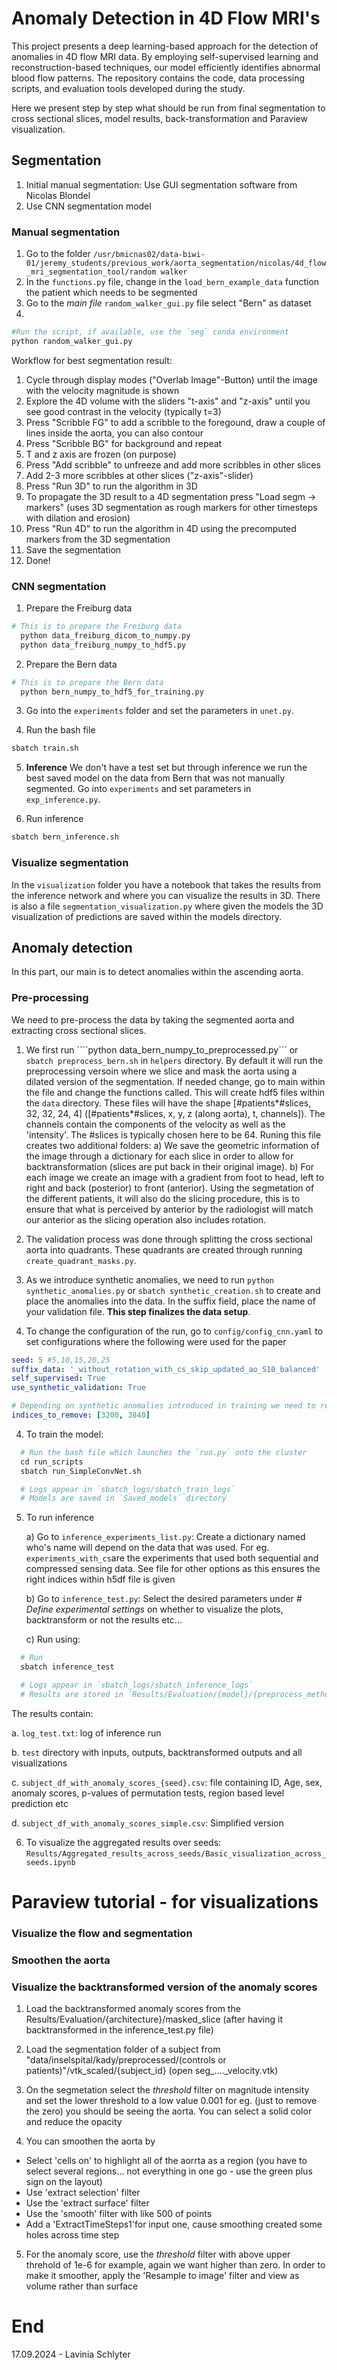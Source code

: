 # Anomaly Detection in 4D Flow MRI's

This project presents a deep learning-based approach for the detection of anomalies in 4D flow MRI data. By employing self-supervised learning and reconstruction-based techniques, our model efficiently identifies abnormal blood flow patterns. The repository contains the code, data processing scripts, and evaluation tools developed during the study.


Here we present step by step what should be run from final segmentation to cross sectional slices, model results, back-transformation and Paraview visualization.

## Segmentation 
1. Initial manual segmentation: Use GUI segmentation software from Nicolas Blondel 
2. Use CNN segmentation model


### Manual segmentation
1. Go to the folder `/usr/bmicnas02/data-biwi-01/jeremy_students/previous_work/aorta_segmentation/nicolas/4d_flow_mri_segmentation_tool/random walker`
2. In the `functions.py` file, change in the `load_bern_example_data` function the patient which needs to be segmented
3. Go to the _main file_ `random_walker_gui.py` file select "Bern" as dataset
4.  

```bash 
#Run the script, if available, use the `seg` conda environment 
python random_walker_gui.py
```

 

Workflow for best segmentation result:
1) Cycle through display modes ("Overlab Image"-Button) until the image with the velocity magnitude is shown
2) Explore the 4D volume with the sliders "t-axis" and "z-axis" until you see good contrast in the velocity (typically t=3)
3) Press "Scribble FG" to add a scribble to the foregound, draw a couple of lines inside the aorta, you can also contour
4) Press "Scribble BG" for background and repeat
5) T and z axis are frozen (on purpose)
6) Press "Add scribble" to unfreeze and add more scribbles in other slices
7) Add 2-3 more scribbles at other slices ("z-axis"-slider)
8) Press "Run 3D" to run the algorithm in 3D
9) To propagate the 3D result to a 4D segmentation press "Load segm -> markers" (uses 3D segmentation as rough markers for other timesteps with dilation and erosion)
10) Press "Run 4D" to run the algorithm in 4D using the precomputed markers from the 3D segmentation
11) Save the segmentation 
12) Done!

### CNN segmentation
1. Prepare the Freiburg data
```bash
# This is to prepare the Freiburg data
  python data_freiburg_dicom_to_numpy.py
  python data_freiburg_numpy_to_hdf5.py
```
2. Prepare the Bern data
```bash
# This is to prepare the Bern data
  python bern_numpy_to_hdf5_for_training.py
```
3. Go into the `experiments` folder and set the parameters in `unet.py`.

4. Run the bash file
```bash 
sbatch train.sh
```
5. **Inference** We don't have a test set but through inference we run the best saved model on the data from Bern that was not manually segmented. Go into `experiments` and set parameters in `exp_inference.py`.

6. Run inference

```bash 
sbatch bern_inference.sh
```


### Visualize segmentation
In the `visualization` folder you have a notebook that takes the results from the inference network and where you can visualize the results in 3D. There is also a file `segmentation_visualization.py` where given the models the 3D visualization of predictions are saved within the models directory.


## Anomaly detection 
In this part, our main is to detect anomalies within the ascending aorta.

### Pre-processing
We need to pre-process the data by taking the segmented aorta and extracting cross sectional slices. 

1. We first run ````python data_bern_numpy_to_preprocessed.py``` or `sbatch preprocess_bern.sh` in `helpers` directory. By default it will run the preprocessing versoin where we slice and mask the aorta using a dilated version of the segmentation. If needed change, go to main within the file and change the functions called. This will create hdf5 files within the `data` directory. These files will have the shape [#patients*#slices, 32, 32, 24, 4] ([#patients*#slices, x, y, z (along aorta), t, channels]).  The channels contain the components of the velocity as well as the 'intensity'.  The #slices is typically chosen here to be 64. Runing this file creates two additional folders:
a) We save the geometric information of the image through a dictionary for each slice in order to allow for backtransformation (slices are put back in their original image).
b) For each image we create an image with a gradient from foot to head, left to right and back (posterior) to front (anterior). Using the segmetation of the different patients, it will also do the slicing procedure, this is to ensure that what is perceived by anterior by the radiologist will match our anterior as the slicing operation also includes rotation. 

2. The validation process was done through splitting the cross sectional aorta into quadrants. These quadrants are created through running `create_quadrant_masks.py`.

3. As we introduce synthetic anomalies, we need to run `python synthetic_anomalies.py` or `sbatch synthetic_creation.sh` to create and place the anomalies into the data. In the suffix field, place the name of your validation file. **This step finalizes the data setup**.

3. To change the configuration of the run, go to `config/config_cnn.yaml` to set configurations where the following were used for the paper
```yaml
seed: 5 #5,10,15,20,25
suffix_data: '_without_rotation_with_cs_skip_updated_ao_S10_balanced' 
self_supervised: True
use_synthetic_validation: True

# Depending on synthetic anomalies introduced in training we need to remove indices from validation. For the paper, we use in training Poisson blending with gradient mixing in training so we remove in validation. We have 10 subjects in validation.
indices_to_remove: [3200, 3840]
```

4. To train the model:
```python
  # Run the bash file which launches the `run.py` onto the cluster
  cd run_scripts
  sbatch run_SimpleConvNet.sh

  # Logs appear in `sbatch_logs/sbatch_train_logs`
  # Models are saved in `Saved_models` directory
```

5. To run inference

    a) Go to `inference_experiments_list.py`: Create a dictionary named who's name will depend on the data that was used. For eg. `experiments_with_cs`are the experiments that used both sequential and compressed sensing data. See file for other options as this ensures the right indices within h5df file is given

    b) Go to `inference_test.py`: Select the desired parameters under _# Define experimental settings_ on whether to visualize the plots, backtransform or not the results etc... 

    c) Run using:
```python
  # Run
  sbatch inference_test

  # Logs appear in `sbatch_logs/sbatch_inference_logs`
  # Results are stored in `Results/Evaluation/{model}/{preprocess_method}/{experiment}` 
```

The results contain:

a. `log_test.txt`: log of inference run

b. `test` directory with inputs, outputs, backtransformed outputs and all visualizations

c. `subject_df_with_anomaly_scores_{seed}.csv`: file containing ID, Age, sex, anomaly 
scores, p-values of permutation tests, region based level prediction etc

d. `subject_df_with_anomaly_scores_simple.csv`: Simplified version


6. To visualize the aggregated results over seeds: `Results/Aggregated_results_across_seeds/Basic_visualization_across_seeds.ipynb`


# Paraview tutorial - for visualizations
### Visualize the flow and segmentation 

### Smoothen the aorta

### Visualize the backtransformed version of the anomaly scores 

1. Load the backtransformed anomaly scores from the Results/Evaluation/{architecture}/masked_slice (after having it backtransformed in the inference_test.py file)

2. Load the segmentation folder of a subject from "data/inselspital/kady/preprocessed/(controls or patients)"/vtk_scaled/{subject_id} (open seg_...._velocity.vtk)

3. On the segmetation select the _threshold_ filter on magnitude intensity and set the lower threshold to a low value 0.001 for eg. (just to remove the zero) you should be seeing the aorta. You can select a solid color and reduce the opacity

4. You can smoothen the aorta by
- Select 'cells on' to highlight all of the aorrta as a region (you have to select several regions... not everything in one go - use the green plus sign on the layout)
- Use 'extract selection' filter
- Use the 'extract surface' filter
- Use the 'smooth' filter with like 500 of points
- Add a 'ExtractTimeSteps1'for input one, cause smoothing created some holes across time step

5. For the anomaly score, use the _threshold_ filter with above upper threhold of 1e-6 for example, again we want higher than zero. In order to make it smoother, apply the 'Resample to image' filter and view as volume rather than surface






# End
17.09.2024 - Lavinia Schlyter

